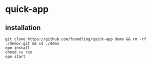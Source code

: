 # quick-app

## installation 

```
git clone https://github.com/foundling/quick-app demo && rm -rf ./demo/.git && cd ./demo
npm install
chmod +x run
npm start
```
